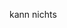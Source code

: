 kann nichts

<!---
danibananierani/danibananierani is a ✨ special ✨ repository because its `README.md` (this file) appears on your GitHub profile.
You can click the Preview link to take a look at your changes.
--->
